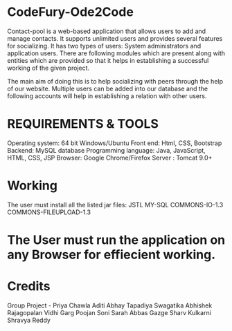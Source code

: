 # CodeFury-Ode2Code

Contact-pool is a web-based application that allows users to add and manage contacts. It supports unlimited users and provides several features for socializing. It has two types of users: System administrators and application users. There are following modules which are present along with entities which are provided so that it helps in establishing a successful working of the given project.

The main aim of doing this is to help socializing with peers through the help of our website.
Multiple users can be added into our database and the following accounts will help in establishing a relation with other users.

# REQUIREMENTS & TOOLS

Operating system: 64 bit Windows/Ubuntu
Front end: Html, CSS, Bootstrap
Backend: MySQL database
Programming language: Java, JavaScript, HTML, CSS, JSP
Browser: Google Chrome/Firefox
Server : Tomcat 9.0+

# Working

The user must install all the listed jar files:
JSTL
MY-SQL
COMMONS-IO-1.3
COMMONS-FILEUPLOAD-1.3

# The User must run the application on any Browser for effiecient working.

# Credits

Group Project - 
Priya Chawla
Aditi
Abhay Tapadiya 
Swagatika
Abhishek Rajagopalan
Vidhi Garg
Poojan Soni
Sarah Abbas Gazge
Sharv Kulkarni
Shravya Reddy

